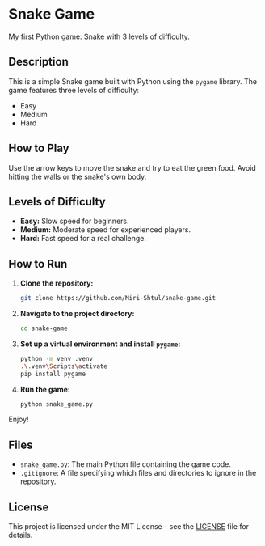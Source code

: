 # Snake Game

My first Python game: Snake with 3 levels of difficulty.

## Description

This is a simple Snake game built with Python using the `pygame` library. The game features three levels of difficulty:
- Easy
- Medium
- Hard

## How to Play

Use the arrow keys to move the snake and try to eat the green food. Avoid hitting the walls or the snake's own body.

## Levels of Difficulty

- **Easy:** Slow speed for beginners.
- **Medium:** Moderate speed for experienced players.
- **Hard:** Fast speed for a real challenge.

## How to Run

1. **Clone the repository:**
    ```bash
    git clone https://github.com/Miri-Shtul/snake-game.git
    ```
2. **Navigate to the project directory:**
    ```bash
    cd snake-game
    ```
3. **Set up a virtual environment and install `pygame`:**
    ```bash
    python -m venv .venv
    .\.venv\Scripts\activate
    pip install pygame
    ```
4. **Run the game:**
    ```bash
    python snake_game.py
    ```

Enjoy!

## Files

- `snake_game.py`: The main Python file containing the game code.
- `.gitignore`: A file specifying which files and directories to ignore in the repository.

## License

This project is licensed under the MIT License - see the [LICENSE](LICENSE) file for details.

